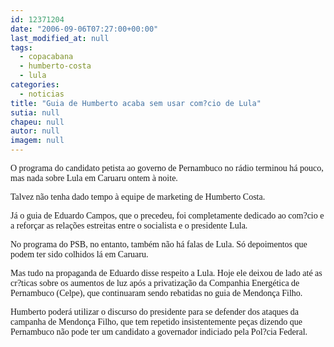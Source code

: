 ```yaml
---
id: 12371204
date: "2006-09-06T07:27:00+00:00"
last_modified_at: null
tags:
  - copacabana
  - humberto-costa
  - lula
categories:
  - noticias
title: "Guia de Humberto acaba sem usar com?cio de Lula"
sutia: null
chapeu: null
autor: null
imagem: null
---
```

<p><P><FONT face=Verdana>O programa do candidato petista ao governo de Pernambuco no rádio terminou há pouco, mas nada&nbsp;sobre Lula em Caruaru ontem à noite.</FONT></P></p>
<p><P><FONT face=Verdana>Talvez não tenha dado tempo à equipe de marketing de Humberto Costa.</FONT></P></p>
<p><P><FONT face=Verdana>Já o guia de Eduardo Campos, que o precedeu, foi completamente dedicado ao com?cio e a reforçar as relações estreitas entre o socialista e o presidente Lula.</FONT></P></p>
<p><P><FONT face=Verdana>No programa do PSB, no entanto, também não há falas de Lula. Só depoimentos que podem ter sido colhidos lá em Caruaru.</FONT></P></p>
<p><P><FONT face=Verdana>Mas tudo na propaganda de Eduardo disse respeito a Lula. Hoje ele deixou de lado até as cr?ticas sobre os aumentos de luz após a privatização da Companhia Energética de Pernambuco (Celpe), que continuaram sendo rebatidas no guia de Mendonça Filho.</FONT></P></p>
<p><P><FONT face=Verdana>Humberto poderá utilizar o discurso do presidente para se defender dos ataques da campanha de Mendonça Filho, que tem repetido insistentemente peças dizendo que Pernambuco não pode ter um candidato a governador indiciado pela Pol?cia Federal.</FONT></P> </p>
